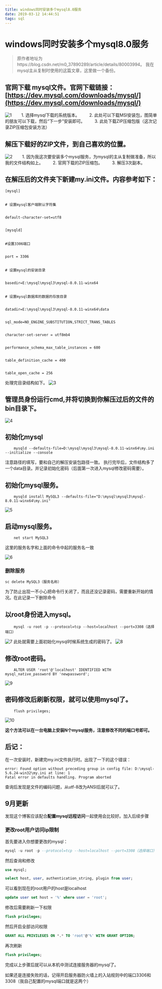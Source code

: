 ```yaml
---
title: windows同时安装多个mysql8.0服务
date: 2019-03-12 14:44:51
tags: sql
---
```


# windows同时安装多个mysql8.0服务

> 原作者地址为https://blog.csdn.net/m0_37890289/article/details/80003994。 我在mysql主从复制时使用的这篇文章，这里做一个备份。

<!--more-->

## 官网下载 mysql文件。官网下载链接：[https://dev.mysql.com/downloads/mysql/](https://dev.mysql.com/downloads/mysql/)
![1](b1.png)
　　1. 选择mysql下载的系统版本。
　　2. 此处可以下载MSI安装包，图简单的朋友可以下载，然后“下一步”安装即可。
　　3. 此处下载ZIP压缩包版（这次记录ZIP压缩包安装方法）
## 解压下载好的ZIP文件，到自己喜欢的位置。
![2](b2.png)
　　1. 因为我这次要安装多个mysql服务，为mysql的主从复制做准备，所以我的文件结构如上。
　　2. 官网下载的ZIP压缩包。
　　3. 解压3次副本。

## 在解压后的文件夹下新建my.ini文件。内容参考如下：

```
[mysql]
 
 
# 设置mysql客户端默认字符集
 
 
default-character-set=utf8 
 
 
[mysqld]
 
 
#设置3306端口
 
 
port = 3306 
 
 
# 设置mysql的安装目录
 
 
basedir=E:\mysql\mysql3\mysql-8.0.11-winx64
 
 
# 设置mysql数据库的数据的存放目录
 
 
datadir=E:\mysql\mysql3\mysql-8.0.11-winx64\data
 
 
sql_mode=NO_ENGINE_SUBSTITUTION,STRICT_TRANS_TABLES 
 
 
character-set-server = utf8mb4
 
 
performance_schema_max_table_instances = 600
 
 
table_definition_cache = 400
 
 
table_open_cache = 256

```

处理完目录结构如下。
![3](b3.png)
## 管理员身份运行cmd,并将切换到你解压过后的文件的bin目录下。
![4](b4.png)
## 初始化mysql
```    
    mysqld --defaults-file=D:\mysql\mysql3\mysql-8.0.11-winx64\my.ini --initialize --console
```
注意路径的填写，要和自己的解压安装包路径一致。
执行完毕后，文件结构多了一个data目录。并记录初始化密码（后面第一次进入mysql修改密码需要）。
## 初始化mysql服务。
```
    mysqld install MySQL3 --defaults-file="D:\mysql\mysql3\mysql-8.0.11-winx64\my.ini"

```
![5](b5.png)
## 启动mysql服务。 
```
    net start MySQL3
```
这里的服务名字和上面的命令中起的服务名一致

![6](b6.png)

### 删除服务
```
sc delete MySQL3（服务名称）
```
为了防止出现一不小心把命令行关闭了，而且还没记录密码，需要重新开始的情况。在此记录一下删除命令
## 以root身份进入mysql。
```
    mysql -u root -p --protocol=tcp --host=localhost --port=3308（选择端口）
```
![7](b7.png)
此处就需要上面初始化mysql时候系统生成的密码了。
![8](b8.png)
## 修改root密码。
```
    ALTER USER 'root'@'localhost' IDENTIFIED WITH mysql_native_password BY 'newpassword';
```
![9](b9.png)
## 密码修改后刷新权限，就可以使用mysql了。
```
    flush privileges;
```
![10](b10.png)

**这个方法可以在一台电脑上安装N个mysql服务，注意修改不同的端口号即可。**

## 后记：
在一次安装时，新建完my.ini文件执行时。出现了一下的这个错误：

```
error: Found option without preceding group in config file: D:\mysql-5.6.24-win32\my.ini at line: 1  
Fatal error in defaults handling. Program aborted
```

查询后发现是文件的编码问题，从utf-8改为ANSI后就可以了。

## 9月更新
发现这个博客应该配合**配置mysql远程访问**一起使用会比较好。加入后续步骤

### 更改root用户访问ip限制
首先要进入你想要更改的mysql：
```sql
mysql -u root -p --protocol=tcp --host=localhost --port=3308（选择端口）
```

然后查询和修改
```sql
use mysql;
```
```sql
select host, user, authentication_string, plugin from user; 
```
可以看到现在的root用户的host是localhost
```sql
update user set host = '%' where user = 'root';
```
修改后需要刷新一下权限
```sql
flush privileges;
```
然后开启全部访问权限
```sql
GRANT ALL PRIVILEGES ON *.* TO 'root'@'%' WITH GRANT OPTION;
```
再次刷新
```sql
flush privileges;
```

完成以上步骤后就可以从本机中测试连接服务器的mysql了。

如果还是连接失败的话，记得开启服务器防火墙上的入站规则中的端口3306和3308（我自己配置的mysql端口就是这两个）


